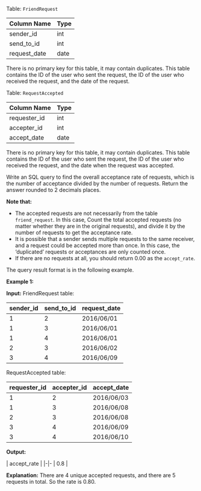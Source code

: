 ﻿
Table:  `FriendRequest`


| Column Name    | Type    |
|-|-
| sender_id      | int     |
| send_to_id     | int     |
| request_date   | date    |

There is no primary key for this table, it may contain duplicates.
This table contains the ID of the user who sent the request, the ID of the user who received the request, and the date of the request.

Table:  `RequestAccepted`

| Column Name    | Type    |
|-|-
| requester_id   | int     |
| accepter_id    | int     |
| accept_date    | date    |

There is no primary key for this table, it may contain duplicates.
This table contains the ID of the user who sent the request, the ID of the user who received the request, and the date when the request was accepted.

Write an SQL query to find the overall acceptance rate of requests, which is the number of acceptance divided by the number of requests. Return the answer rounded to 2 decimals places.

**Note that:**

-   The accepted requests are not necessarily from the table  `friend_request`. In this case, Count the total accepted requests (no matter whether they are in the original requests), and divide it by the number of requests to get the acceptance rate.
-   It is possible that a sender sends multiple requests to the same receiver, and a request could be accepted more than once. In this case, the ‘duplicated’ requests or acceptances are only counted once.
-   If there are no requests at all, you should return 0.00 as the  `accept_rate`.

The query result format is in the following example.

**Example 1:**

**Input:** 
FriendRequest table:

| sender_id | send_to_id | request_date |
|-|-|-
| 1         | 2          | 2016/06/01   |
| 1         | 3          | 2016/06/01   |
| 1         | 4          | 2016/06/01   |
| 2         | 3          | 2016/06/02   |
| 3         | 4          | 2016/06/09   |

RequestAccepted table:

| requester_id | accepter_id | accept_date |
|-|-|-
| 1            | 2           | 2016/06/03  |
| 1            | 3           | 2016/06/08  |
| 2            | 3           | 2016/06/08  |
| 3            | 4           | 2016/06/09  |
| 3            | 4           | 2016/06/10  |

**Output:** 

| accept_rate |
|-|-
| 0.8         |

**Explanation:** 
There are 4 unique accepted requests, and there are 5 requests in total. So the rate is 0.80.
